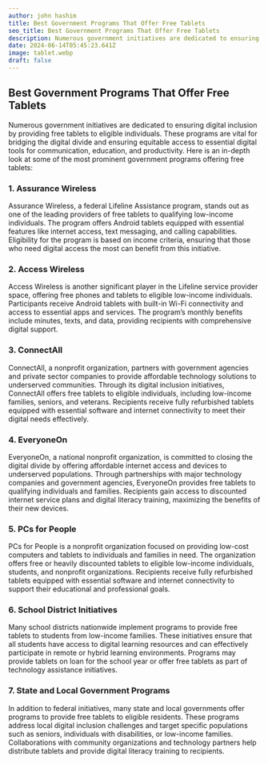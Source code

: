 ```yaml
---
author: john hashim
title: Best Government Programs That Offer Free Tablets
seo_title: Best Government Programs That Offer Free Tablets
description: Numerous government initiatives are dedicated to ensuring digital inclusion by providing free tablets to eligible individuals.
date: 2024-06-14T05:45:23.641Z
image: tablet.webp
draft: false
---
```


## Best Government Programs That Offer Free Tablets

Numerous government initiatives are dedicated to ensuring digital inclusion by providing free tablets to eligible individuals. These programs are vital for bridging the digital divide and ensuring equitable access to essential digital tools for communication, education, and productivity. Here is an in-depth look at some of the most prominent government programs offering free tablets:

### 1. Assurance Wireless
Assurance Wireless, a federal Lifeline Assistance program, stands out as one of the leading providers of free tablets to qualifying low-income individuals. The program offers Android tablets equipped with essential features like internet access, text messaging, and calling capabilities. Eligibility for the program is based on income criteria, ensuring that those who need digital access the most can benefit from this initiative.

### 2. Access Wireless
Access Wireless is another significant player in the Lifeline service provider space, offering free phones and tablets to eligible low-income individuals. Participants receive Android tablets with built-in Wi-Fi connectivity and access to essential apps and services. The program’s monthly benefits include minutes, texts, and data, providing recipients with comprehensive digital support.

### 3. ConnectAll
ConnectAll, a nonprofit organization, partners with government agencies and private sector companies to provide affordable technology solutions to underserved communities. Through its digital inclusion initiatives, ConnectAll offers free tablets to eligible individuals, including low-income families, seniors, and veterans. Recipients receive fully refurbished tablets equipped with essential software and internet connectivity to meet their digital needs effectively.

### 4. EveryoneOn
EveryoneOn, a national nonprofit organization, is committed to closing the digital divide by offering affordable internet access and devices to underserved populations. Through partnerships with major technology companies and government agencies, EveryoneOn provides free tablets to qualifying individuals and families. Recipients gain access to discounted internet service plans and digital literacy training, maximizing the benefits of their new devices.

### 5. PCs for People
PCs for People is a nonprofit organization focused on providing low-cost computers and tablets to individuals and families in need. The organization offers free or heavily discounted tablets to eligible low-income individuals, students, and nonprofit organizations. Recipients receive fully refurbished tablets equipped with essential software and internet connectivity to support their educational and professional goals.

### 6. School District Initiatives
Many school districts nationwide implement programs to provide free tablets to students from low-income families. These initiatives ensure that all students have access to digital learning resources and can effectively participate in remote or hybrid learning environments. Programs may provide tablets on loan for the school year or offer free tablets as part of technology assistance initiatives.

### 7. State and Local Government Programs
In addition to federal initiatives, many state and local governments offer programs to provide free tablets to eligible residents. These programs address local digital inclusion challenges and target specific populations such as seniors, individuals with disabilities, or low-income families. Collaborations with community organizations and technology partners help distribute tablets and provide digital literacy training to recipients.